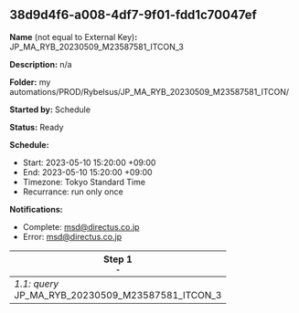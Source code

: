 ## 38d9d4f6-a008-4df7-9f01-fdd1c70047ef

**Name** (not equal to External Key)**:** JP_MA_RYB_20230509_M23587581_ITCON_3

**Description:** n/a

**Folder:** my automations/PROD/Rybelsus/JP_MA_RYB_20230509_M23587581_ITCON/

**Started by:** Schedule

**Status:** Ready

**Schedule:**

* Start: 2023-05-10 15:20:00 +09:00
* End: 2023-05-10 15:20:00 +09:00
* Timezone: Tokyo Standard Time
* Recurrance: run only once

**Notifications:**

* Complete: msd@directus.co.jp
* Error: msd@directus.co.jp

| Step 1<br>_<small>-</small>_ |
| --- |
| _1.1: query_<br>JP_MA_RYB_20230509_M23587581_ITCON_3 |

